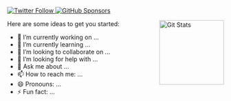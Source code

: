<p>
  <a href="https://twitter.com/rbaklanov">
    <img alt="Twitter Follow" src="https://img.shields.io/twitter/follow/rbaklanov?style=for-the-badge">
  </a>

  <a href="https://github.com/sponsors/rbaklanov">
    <img alt="GitHub Sponsors" src="https://img.shields.io/static/v1?label=Sponsor&message=%E2%9D%A4&logo=GitHub&style=for-the-badge">
  </a>
</p>

<a href="https://github.com/rbakalnov"><img alt="Git Stats" src="https://github-readme-stats.vercel.app/api?username=rbaklanov&show_icons=true" align="right" height="150" /></a>

Here are some ideas to get you started:

- 🔭 I’m currently working on ...
- 🌱 I’m currently learning ...
- 👯 I’m looking to collaborate on ...
- 🤔 I’m looking for help with ...
- 💬 Ask me about ...
- 📫 How to reach me: ...
- 😄 Pronouns: ...
- ⚡ Fun fact: ...

